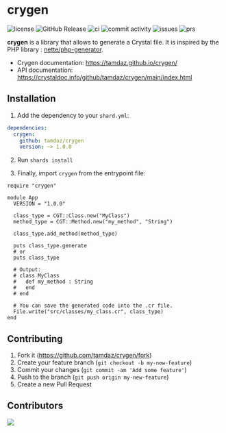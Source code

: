# crygen

![license](https://img.shields.io/github/license/tamdaz/crygen)
![GitHub Release](https://img.shields.io/github/v/release/tamdaz/crygen)
![ci](https://github.com/tamdaz/crygen/actions/workflows/ci.yml/badge.svg?branch=main)
![commit activity](https://img.shields.io/github/commit-activity/m/tamdaz/crygen)
![issues](https://img.shields.io/github/issues/tamdaz/crygen)
![prs](https://img.shields.io/github/issues-pr/tamdaz/crygen)

**crygen** is a library that allows to generate a Crystal file. It is inspired by the PHP
library : [nette/php-generator](https://github.com/nette/php-generator).

- Crygen documentation: https://tamdaz.github.io/crygen/
- API documentation: https://crystaldoc.info/github/tamdaz/crygen/main/index.html

## Installation

1. Add the dependency to your `shard.yml`:

```yaml
dependencies:
  crygen:
    github: tamdaz/crygen
    version: ~> 1.0.0
```

2. Run `shards install`

3. Finally, import `crygen` from the entrypoint file:

```cr
require "crygen"

module App
  VERSION = "1.0.0"

  class_type = CGT::Class.new("MyClass")
  method_type = CGT::Method.new("my_method", "String")

  class_type.add_method(method_type)

  puts class_type.generate
  # or
  puts class_type

  # Output:
  # class MyClass
  #   def my_method : String
  #   end
  # end

  # You can save the generated code into the .cr file.
  File.write("src/classes/my_class.cr", class_type)
end
```

## Contributing

1. Fork it (<https://github.com/tamdaz/crygen/fork>)
2. Create your feature branch (`git checkout -b my-new-feature`)
3. Commit your changes (`git commit -am 'Add some feature'`)
4. Push to the branch (`git push origin my-new-feature`)
5. Create a new Pull Request

## Contributors

<a href="https://github.com/tamdaz/crygen/graphs/contributors">
  <img src="https://contrib.rocks/image?repo=tamdaz/crygen" />
</a>
